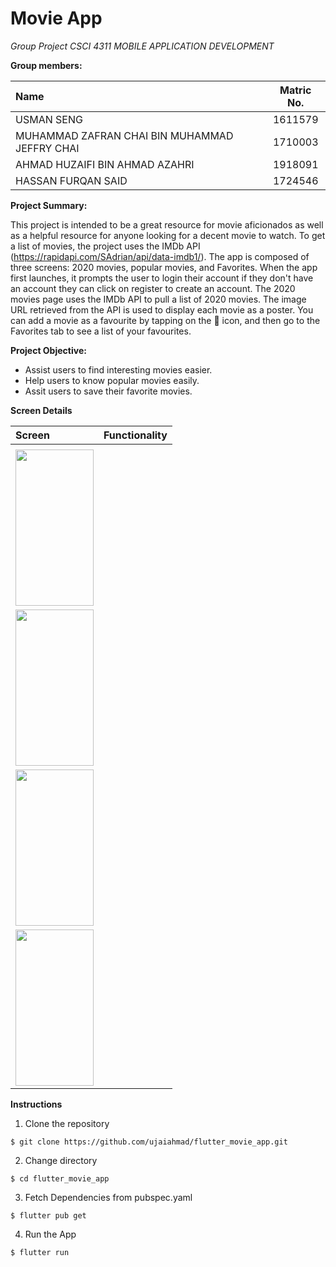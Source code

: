 # Movie App

*Group Project CSCI 4311 MOBILE APPLICATION DEVELOPMENT*


**Group members:**

|                  Name                         |    Matric No. | 
|:----------------------------------------------|:-------------:|
| USMAN SENG                                    |    1611579    |Cancel changes
| MUHAMMAD ZAFRAN CHAI BIN MUHAMMAD JEFFRY CHAI |    1710003    |
| AHMAD HUZAIFI BIN AHMAD AZAHRI                |    1918091    |
| HASSAN FURQAN SAID                            |    1724546    |



**Project Summary:**

This project is intended to be a great resource for movie aficionados as well as a helpful resource for anyone looking for a decent movie to watch. To get a list of movies, the project uses the IMDb API (https://rapidapi.com/SAdrian/api/data-imdb1/). The app is  composed of three screens: 2020 movies, popular movies, and Favorites. When the app first launches, it prompts the user to login their account if they don't have an account they can click on register to create an account. The 2020 movies page uses the IMDb API to pull a list of 2020 movies. The image URL retrieved from the API is used to display each movie as a poster. You can add a movie as a favourite by tapping on the 🖤 icon, and then go to the Favorites tab to see a list of your favourites.



**Project Objective:**

* Assist users to find interesting movies easier.
* Help users to know popular movies easily. 
* Assit users to save their favorite movies.



**Screen Details**

| Screen        | Functionality | 
|:--------------|:-------------:|
|               |               |
|    <img src="https://user-images.githubusercontent.com/55779908/152313028-695ed94f-f460-4a04-9967-bf1353745159.png" width="125" height="250">  |     |
|    <img src="https://user-images.githubusercontent.com/55779908/152313114-ffd33db8-02c4-4d0e-80ce-3597fe388d2b.png" width="125" height="250">  |     |
|    <img src="https://user-images.githubusercontent.com/55779908/152313186-6f0582fd-8865-43b7-84db-6298830d95dd.png" width="125" height="250">  |     |
|    <img src="https://user-images.githubusercontent.com/55779908/152313287-3a19d6b4-c2f3-4357-a221-03840eea5784.png" width="125" height="250">  |     |





**Instructions**

1. Clone the repository 
```
$ git clone https://github.com/ujaiahmad/flutter_movie_app.git
```
2. Change directory
```
$ cd flutter_movie_app
```
3. Fetch Dependencies from pubspec.yaml
```
$ flutter pub get
```
4. Run the App
```
$ flutter run
```
